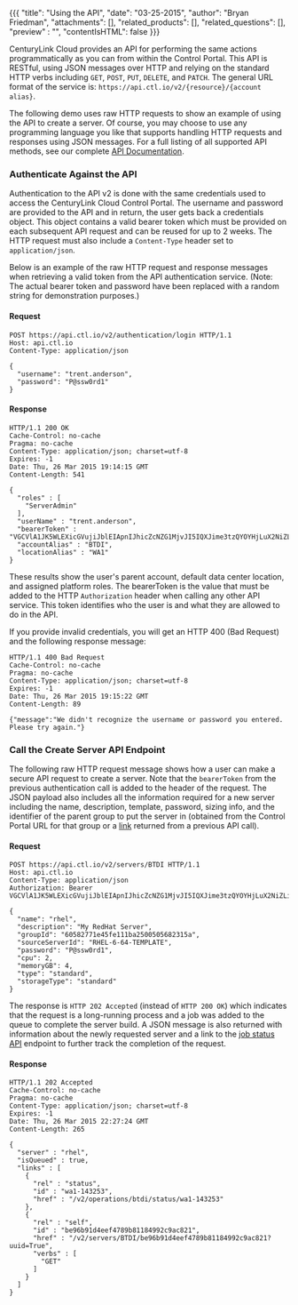 {{{
  "title": "Using the API",
  "date": "03-25-2015",
  "author": "Bryan Friedman",
  "attachments": [],
  "related_products": [],
  "related_questions": [],
  "preview" : "",
  "contentIsHTML": false
}}}

CenturyLink Cloud provides an API for performing the same actions programmatically as you can from within the Control Portal. This API is RESTful, using JSON messages over HTTP and relying on the standard HTTP verbs including `GET`, `POST`, `PUT`, `DELETE`, and `PATCH`. The general URL format of the service is: `https://api.ctl.io/v2/{resource}/{account alias}`.

The following demo uses raw HTTP requests to show an example of using the API to create a server. Of course, you may choose to use any programming language you like that supports handling HTTP requests and responses using JSON messages. For a full listing of all supported API methods, see our complete [API Documentation](//www.centurylinkcloud.com/api-docs/v2).

### Authenticate Against the API

Authentication to the API v2 is done with the same credentials used to access the CenturyLink Cloud Control Portal. The username and password are provided to the API and in return, the user gets back a credentials object. This object contains a valid bearer token which must be provided on each subsequent API request and can be reused for up to 2 weeks. The HTTP request must also include a `Content-Type` header set to `application/json`.

Below is an example of the raw HTTP request and response messages when retrieving a valid token from the API authentication service. (Note: The actual bearer token and password have been replaced with a random string for demonstration purposes.)

#### Request

    POST https://api.ctl.io/v2/authentication/login HTTP/1.1
    Host: api.ctl.io
    Content-Type: application/json

    {
      "username": "trent.anderson",
      "password": "P@ssw0rd1"
    }

#### Response

    HTTP/1.1 200 OK
    Cache-Control: no-cache
    Pragma: no-cache
    Content-Type: application/json; charset=utf-8
    Expires: -1
    Date: Thu, 26 Mar 2015 19:14:15 GMT
    Content-Length: 541

    {
      "roles" : [
        "ServerAdmin"
      ],
      "userName" : "trent.anderson",
      "bearerToken" : "VGCVlA1JK5WLEXicGVujiJblEIApnIJhicZcNZG1MjvJI5IQXJime3tzQYOYHjLuX2NiZLiJvTRi2JOXdcbkX46UWzmIZnJIzpM6JjpmJDB.iX91ML6IzhdX62cekloAB6uJUOjjoi1xClUOBXZmXJxciUzdje2MJM96VM1Mk4NOXubYIXbbiwf06E1YQbeEsKIy1HdizndJWyJVs4XCGiwpTdlyiRXkGrikopi0I5pI.6RYzOrI2lj4bYZsJzeWXGCRNpyXjIbbJLcJL3ckH4CjbisZnZJYMiiIYgD1plIa9JUXuFUG4iymCQV2JXiJluZiziRJYk0b1VJhIRc3M13ihOe",
      "accountAlias" : "BTDI",
      "locationAlias" : "WA1"
    }

These results show the user's parent account, default data center location, and assigned platform roles. The bearerToken is the value that must be added to the HTTP `Authorization` header when calling any other API service. This token identifies who the user is and what they are allowed to do in the API.

If you provide invalid credentials, you will get an HTTP 400 (Bad Request) and the following response message:

    HTTP/1.1 400 Bad Request
    Cache-Control: no-cache
    Pragma: no-cache
    Content-Type: application/json; charset=utf-8
    Expires: -1
    Date: Thu, 26 Mar 2015 19:15:22 GMT
    Content-Length: 89

    {"message":"We didn't recognize the username or password you entered. Please try again."}

### Call the Create Server API Endpoint

The following raw HTTP request message shows how a user can make a secure API request to create a server. Note that the `bearerToken` from the previous authentication call is added to the header of the request. The JSON payload also includes all the information required for a new server including the name, description, template, password, sizing info, and the identifier of the parent group to put the server in (obtained from the Control Portal URL for that group or a [link](http://www.centurylinkcloud.com/api-docs/v2/#getting-started-api-v20-links-framework) returned from a previous API call).

#### Request

    POST https://api.ctl.io/v2/servers/BTDI HTTP/1.1
    Host: api.ctl.io
    Content-Type: application/json
    Authorization: Bearer VGCVlA1JK5WLEXicGVujiJblEIApnIJhicZcNZG1MjvJI5IQXJime3tzQYOYHjLuX2NiZLiJvTRi2JOXdcbkX46UWzmIZnJIzpM6JjpmJDB.iX91ML6IzhdX62cekloAB6uJUOjjoi1xClUOBXZmXJxciUzdje2MJM96VM1Mk4NOXubYIXbbiwf06E1YQbeEsKIy1HdizndJWyJVs4XCGiwpTdlyiRXkGrikopi0I5pI.6RYzOrI2lj4bYZsJzeWXGCRNpyXjIbbJLcJL3ckH4CjbisZnZJYMiiIYgD1plIa9JUXuFUG4iymCQV2JXiJluZiziRJYk0b1VJhIRc3M13ihOe

    {
      "name": "rhel",
      "description": "My RedHat Server",
      "groupId": "60582771e45fe111ba2500505682315a",
      "sourceServerId": "RHEL-6-64-TEMPLATE",
      "password": "P@ssw0rd1",
      "cpu": 2,
      "memoryGB": 4,
      "type": "standard",
      "storageType": "standard"
    }

The response is `HTTP 202 Accepted` (instead of `HTTP 200 OK`) which indicates that the request is a long-running process and a job was added to the queue to complete the server build. A JSON message is also returned with information about the newly requested server and a link to the [job status API](http://www.centurylinkcloud.com/api-docs/v2/#queue-get-status) endpoint to further track the completion of the request.

#### Response

    HTTP/1.1 202 Accepted
    Cache-Control: no-cache
    Pragma: no-cache
    Content-Type: application/json; charset=utf-8
    Expires: -1
    Date: Thu, 26 Mar 2015 22:27:24 GMT
    Content-Length: 265

    {
      "server" : "rhel",
      "isQueued" : true,
      "links" : [
        {
          "rel" : "status",
          "id" : "wa1-143253",
          "href" : "/v2/operations/btdi/status/wa1-143253"
        },
        {
          "rel" : "self",
          "id" : "be96b91d4eef4789b81184992c9ac821",
          "href" : "/v2/servers/BTDI/be96b91d4eef4789b81184992c9ac821?uuid=True",
          "verbs" : [
            "GET"
          ]
        }
      ]
    }
